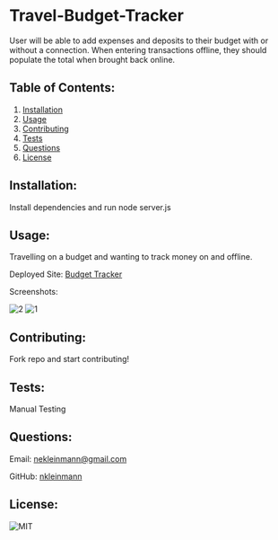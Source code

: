# Travel-Budget-Tracker

User will be able to add expenses and deposits to their budget with or without a connection. When entering transactions  offline, they should populate the total when brought back online.
            
## Table of Contents:
1. [Installation](#installation)
1. [Usage](#usage)
1. [Contributing](#contributing)
1. [Tests](#tests)
1. [Questions](#questions)
1. [License](#license)
            
## Installation:
Install dependencies and run node server.js
            
## Usage:
Travelling on a budget and wanting to track money on and offline.

Deployed Site: [Budget Tracker](https://sheltered-shelf-74850.herokuapp.com/)

Screenshots:

![2](https://user-images.githubusercontent.com/65608809/96950626-b9486700-14b8-11eb-8096-dcc8d6da44e0.jpg)
![1](https://user-images.githubusercontent.com/65608809/96950631-bbaac100-14b8-11eb-93e8-90ba670a78d4.jpg)

            
## Contributing:
Fork repo and start contributing!
            
## Tests:
Manual Testing
    
## Questions:
Email: nekleinmann@gmail.com


GitHub: 
[nkleinmann](https://github.com/nkleinmann)

## License:
  ![MIT](https://img.shields.io/badge/license-MIT-blue)
  